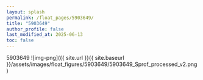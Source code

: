 ```yaml
---
layout: splash
permalink: /float_pages/5903649/
title: "5903649"
author_profile: false
last_modified_at: 2025-06-13
toc: false
---
```

 
5903649
![img-png]({{ site.url }}{{ site.baseurl }}/assets/images/float_figures/5903649/5903649_Sprof_processed_v2.png)